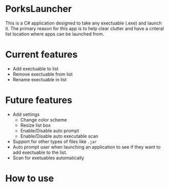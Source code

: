 # PorksLauncher

This is a C# application designed to take any exectuable (.exe) and launch it. The primary reason for this app is to help clear clutter and have a cnteral list location where apps can be launched from.

# Current features

- Add exectuable to list
- Remove exectuable from list
- Rename exectuable in list

# Future features

- Add settings
  - Change color scheme
  - Resize list box
  - Enable/Disable auto prompt
  - Enable/Disable auto executable scan
- Support for other types of files like `.jar`
- Auto prompt user when launching an application to see if they want to add exectuable to the list.
- Scan for exetuables automatically

# How to use
